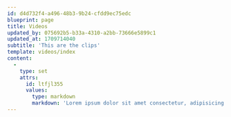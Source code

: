```yaml
---
id: d4d732f4-a496-48b3-9b24-cfdd9ec75edc
blueprint: page
title: Videos
updated_by: 075692b5-b33a-4310-a2bb-73666e5899c1
updated_at: 1709714040
subtitle: 'This are the clips'
template: videos/index
content:
  -
    type: set
    attrs:
      id: ltfjl355
      values:
        type: markdown
        markdown: 'Lorem ipsum dolor sit amet consectetur, adipisicing elit. Soluta non cupiditate maxime doloremque iste dolores cumque nobis autem voluptas tenetur.'
---
```


